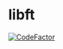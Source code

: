 # libft
[![CodeFactor](https://www.codefactor.io/repository/github/pnzn1/libft/badge)](https://www.codefactor.io/repository/github/pnzn1/libft)
